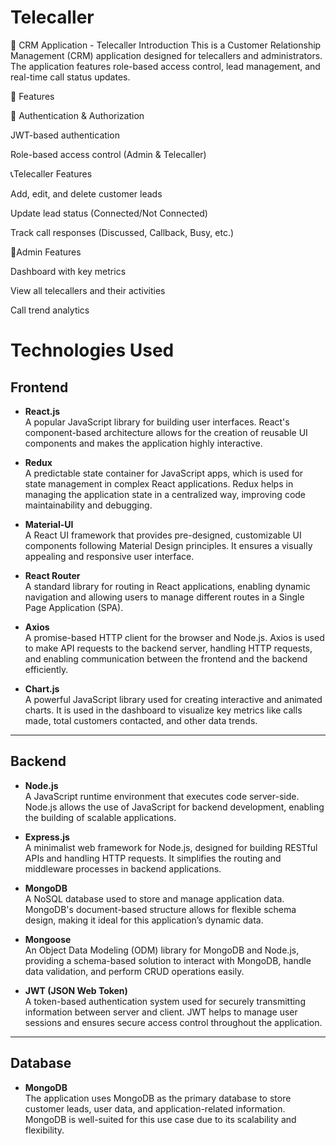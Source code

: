 # Telecaller
🌟 CRM Application - Telecaller
Introduction
This is a Customer Relationship Management (CRM) application designed for telecallers and administrators. The application features role-based access control, lead management, and real-time call status updates.

🚀 Features

🔐 Authentication & Authorization

JWT-based authentication

Role-based access control (Admin & Telecaller)

📞Telecaller Features

Add, edit, and delete customer leads

Update lead status (Connected/Not Connected)

Track call responses (Discussed, Callback, Busy, etc.)

👔Admin Features

Dashboard with key metrics

View all telecallers and their activities

Call trend analytics

# Technologies Used

## Frontend

- **React.js**  
  A popular JavaScript library for building user interfaces. React's component-based architecture allows for the creation of reusable UI components and makes the application highly interactive.

- **Redux**  
  A predictable state container for JavaScript apps, which is used for state management in complex React applications. Redux helps in managing the application state in a centralized way, improving code maintainability and debugging.

- **Material-UI**  
  A React UI framework that provides pre-designed, customizable UI components following Material Design principles. It ensures a visually appealing and responsive user interface.

- **React Router**  
  A standard library for routing in React applications, enabling dynamic navigation and allowing users to manage different routes in a Single Page Application (SPA).

- **Axios**  
  A promise-based HTTP client for the browser and Node.js. Axios is used to make API requests to the backend server, handling HTTP requests, and enabling communication between the frontend and the backend efficiently.

- **Chart.js**  
  A powerful JavaScript library used for creating interactive and animated charts. It is used in the dashboard to visualize key metrics like calls made, total customers contacted, and other data trends.

---

## Backend

- **Node.js**  
  A JavaScript runtime environment that executes code server-side. Node.js allows the use of JavaScript for backend development, enabling the building of scalable applications.

- **Express.js**  
  A minimalist web framework for Node.js, designed for building RESTful APIs and handling HTTP requests. It simplifies the routing and middleware processes in backend applications.

- **MongoDB**  
  A NoSQL database used to store and manage application data. MongoDB's document-based structure allows for flexible schema design, making it ideal for this application’s dynamic data.

- **Mongoose**  
  An Object Data Modeling (ODM) library for MongoDB and Node.js, providing a schema-based solution to interact with MongoDB, handle data validation, and perform CRUD operations easily.

- **JWT (JSON Web Token)**  
  A token-based authentication system used for securely transmitting information between server and client. JWT helps to manage user sessions and ensures secure access control throughout the application.

---

## Database

- **MongoDB**  
  The application uses MongoDB as the primary database to store customer leads, user data, and application-related information. MongoDB is well-suited for this use case due to its scalability and flexibility.

